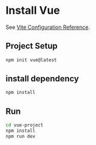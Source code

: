 # Install Vue
See [Vite Configuration Reference](https://vitejs.dev/config/).

## Project Setup

```sh
npm init vue@latest
```
## install dependency

```sh
npm install
```

## Run

```sh
cd vue-project
npm install
npm run dev
```
